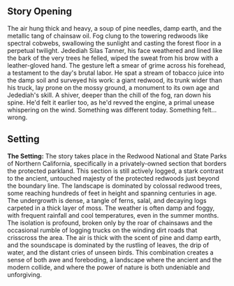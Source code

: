 ## Story Opening

The air hung thick and heavy, a soup of pine needles, damp earth, and the metallic tang of chainsaw oil. Fog clung to the towering redwoods like spectral cobwebs, swallowing the sunlight and casting the forest floor in a perpetual twilight. Jedediah Silas Tanner, his face weathered and lined like the bark of the very trees he felled, wiped the sweat from his brow with a leather-gloved hand. The gesture left a smear of grime across his forehead, a testament to the day's brutal labor. He spat a stream of tobacco juice into the damp soil and surveyed his work: a giant redwood, its trunk wider than his truck, lay prone on the mossy ground, a monument to its own age and Jedediah's skill. A shiver, deeper than the chill of the fog, ran down his spine. He'd felt it earlier too, as he'd revved the engine, a primal unease whispering on the wind. Something was different today. Something felt…wrong.

## Setting

**The Setting:** The story takes place in the Redwood National and State Parks of Northern California, specifically in a privately-owned section that borders the protected parkland. This section is still actively logged, a stark contrast to the ancient, untouched majesty of the protected redwoods just beyond the boundary line. The landscape is dominated by colossal redwood trees, some reaching hundreds of feet in height and spanning centuries in age. The undergrowth is dense, a tangle of ferns, salal, and decaying logs carpeted in a thick layer of moss. The weather is often damp and foggy, with frequent rainfall and cool temperatures, even in the summer months. The isolation is profound, broken only by the roar of chainsaws and the occasional rumble of logging trucks on the winding dirt roads that crisscross the area. The air is thick with the scent of pine and damp earth, and the soundscape is dominated by the rustling of leaves, the drip of water, and the distant cries of unseen birds. This combination creates a sense of both awe and foreboding, a landscape where the ancient and the modern collide, and where the power of nature is both undeniable and unforgiving.
